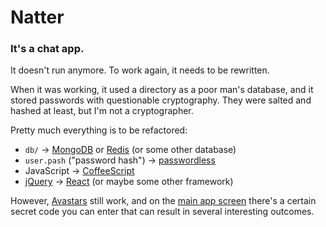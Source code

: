 # Natter

### It's a chat app.

It doesn't run anymore.
To work again, it needs to be rewritten.

When it was working,
it used a directory as a poor man's database,
and it stored passwords with questionable cryptography.
They were salted and hashed at least, but I'm not a cryptographer.

Pretty much everything is to be refactored:
* `db/` -> [MongoDB][] or [Redis][] (or some other database)
* `user.pash` ("password hash") -> [passwordless][]
* JavaScript -> [CoffeeScript][]
* [jQuery][] -> [React][] (or maybe some other framework)

However, [Avastars][] still work,
and on the [main app screen][] there's a certain secret code
you can enter that can result in several interesting outcomes.

[MongoDB]: https://www.mongodb.org/
[Redis]: http://redis.io/
[passwordless]: https://passwordless.net/
[CoffeeScript]: http://coffeescript.org/
[jQuery]: https://jquery.org/
[React]: https://facebook.github.io/react/
[Avastars]: https://rawgit.com/1j01/natter/master/public/test/avastar.html
[main app screen]: https://rawgit.com/1j01/natter/master/public/index.html

